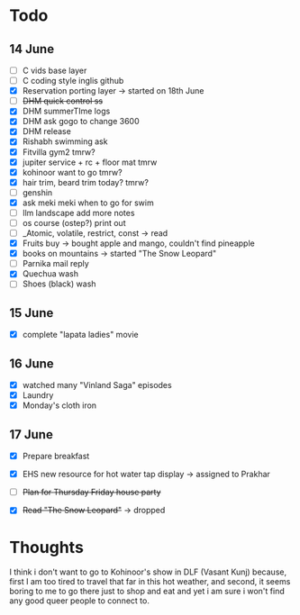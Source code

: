 # Todo

## 14 June

- [ ] C vids base layer
- [ ] C coding style inglis github
- [x] Reservation porting layer -> started on 18th June
- [ ] ~~DHM quick control ss~~
- [x] DHM summerTIme logs
- [x] DHM ask gogo to change 3600
- [x] DHM release
- [x] Rishabh swimming ask
- [x] Fitvilla gym2 tmrw?
- [x] jupiter service + rc + floor mat tmrw
- [x] kohinoor want to go tmrw?
- [x] hair trim, beard trim today? tmrw?
- [ ] genshin
- [x] ask meki meki when to go for swim
- [ ] llm landscape add more notes
- [ ] os course (ostep?) print out
- [ ] _Atomic, volatile, restrict, const -> read
- [x] Fruits buy -> bought apple and mango, couldn't find pineapple
- [x] books on mountains -> started "The Snow Leopard"
- [ ] Parnika mail reply
- [x] Quechua wash
- [ ] Shoes (black) wash

## 15 June

- [x] complete "lapata ladies" movie

## 16 June

- [x] watched many "Vinland Saga" episodes
- [x] Laundry
- [x] Monday's cloth iron

## 17 June

- [x] Prepare breakfast
- [x] EHS new resource for hot water tap display -> assigned to Prakhar
- [ ] ~~Plan for ~~Thursday~~ Friday house party~~
- [x] ~~Read "The Snow Leopard"~~ -> dropped


# Thoughts

I think i don't want to go to Kohinoor's show in DLF (Vasant Kunj) because, first I am too tired to travel that far in this hot weather, and second, it seems boring to me to go there just to shop and eat and yet i am sure i won't find any good queer people to connect to.

